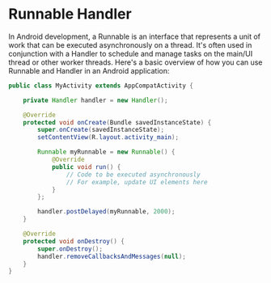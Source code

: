 # Runnable Handler
 In Android development, a Runnable is an interface that represents a unit of work that can be executed asynchronously on a thread. It's often used in conjunction with a Handler to schedule and manage tasks on the main/UI thread or other worker threads. Here's a basic overview of how you can use Runnable and Handler in an Android application:
```java
public class MyActivity extends AppCompatActivity {

    private Handler handler = new Handler();

    @Override
    protected void onCreate(Bundle savedInstanceState) {
        super.onCreate(savedInstanceState);
        setContentView(R.layout.activity_main);

        Runnable myRunnable = new Runnable() {
            @Override
            public void run() {
                // Code to be executed asynchronously
                // For example, update UI elements here
            }
        };

        handler.postDelayed(myRunnable, 2000);
    }

    @Override
    protected void onDestroy() {
        super.onDestroy();
        handler.removeCallbacksAndMessages(null);
    }
}
```
